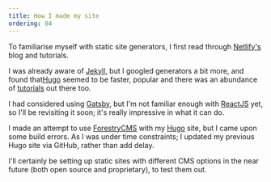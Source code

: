 ```yaml
---
title: How I made my site
ordering: 04
---
```



To familiarise myself with static site generators, I first read through [Netlify's](https://www.netlify.com/) blog and tutorials.

I was already aware of [Jekyll](https://jekyllrb.com/), but I googled generators a bit more, and found that[Hugo](https://gohugo.io/) seemed to be faster, popular and there was an abundance of [tutorials](https://www.youtube.com/channel/UCvmINlrza7JHB1zkIOuXEbw/playlists?sort=dd&view=50&shelf_id=2) out there too.

I had considered using [Gatsby](https://www.gatsbyjs.org/), but I'm not familiar enough with [ReactJS](https://reactjs.org/) yet, so I'll be revisiting it soon; it's really impressive in what it can do.

I made an attempt to use [ForestryCMS](https://forestry.io/#/) with my [Hugo](https://gohugo.io/) site, but I came upon some build errors. As I was under time constraints; I updated my previous Hugo site via GitHub, rather than add delay.

I'll certainly be setting up static sites with different CMS options in the near future (both open source and proprietary), to test them out.
